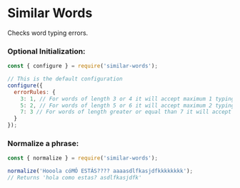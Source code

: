 # Similar Words
Checks word typing errors.

### Optional Initialization:
```js
const { configure } = require('similar-words');

// This is the default configuration
configure({
  errorRules: {
    3: 1, // For words of length 3 or 4 it will accept maximum 1 typing error
    5: 2, // For words of length 5 or 6 it will accept maximum 2 typing errors
    7: 3 // For words of length greater or equal than 7 it will accept maximum 3 typing errors
  }
});
```

### Normalize a phrase:
```js
const { normalize } = require('similar-words');

normalize('Hooola cóMÓ ESTÁS???? aaaasdlfkasjdfkkkkkkkk');
// Returns 'hola como estas? asdlfkasjdfk'
```